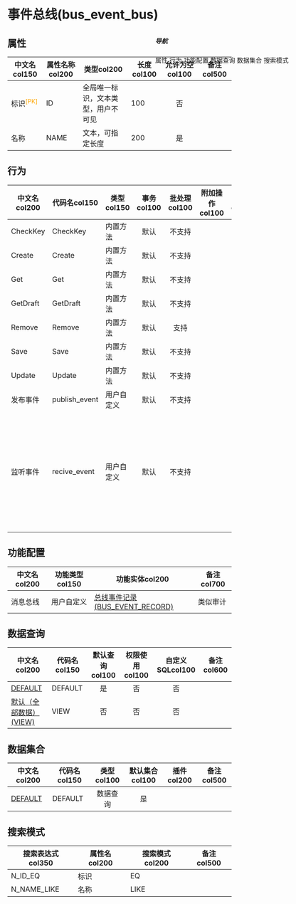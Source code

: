 # 事件总线(bus_event_bus)  <!-- {docsify-ignore-all} -->


## 属性
|    中文名col150 | 属性名称col200           | 类型col200     | 长度col100    |允许为空col100    |  备注col500  |
| --------   |------------| -----  | -----  | :----: | -------- |
|标识<sup class="footnote-symbol"><font color=orange>[PK]</font></sup>|ID|全局唯一标识，文本类型，用户不可见|100|否||
|名称|NAME|文本，可指定长度|200|是||


## 行为
| 中文名col200    | 代码名col150    | 类型col150    | 事务col100   | 批处理col100   | 附加操作col100  | 插件col150    |  备注col300  |
| -------- |---------- |----------- |:----:|:----:|---------| ----- | ----- |
|CheckKey|CheckKey|内置方法|默认|不支持||||
|Create|Create|内置方法|默认|不支持||||
|Get|Get|内置方法|默认|不支持||||
|GetDraft|GetDraft|内置方法|默认|不支持||||
|Remove|Remove|内置方法|默认|支持||||
|Save|Save|内置方法|默认|不支持||||
|Update|Update|内置方法|默认|不支持||||
|发布事件|publish_event|用户自定义|默认|不支持|||手动推送事件|
|监听事件|recive_event|用户自定义|默认|不支持|||订阅事件后自动触发该壳方法，业务系统配置执行后附加可以执行事件逻辑|

## 功能配置
| 中文名col200    | 功能类型col150    | 功能实体col200 |  备注col700|
| --------  | :----:    | ---- |----- |
|消息总线|用户自定义|[总线事件记录(BUS_EVENT_RECORD)](module/bus/bus_event_record)|类似审计|

## 数据查询
| 中文名col200    | 代码名col150    | 默认查询col100 | 权限使用col100 | 自定义SQLcol100 |  备注col600|
| --------  | --------   | :----:  |:----:  | :----:  |----- |
|[DEFAULT](module/bus/bus_event_bus/query/Default)|DEFAULT|是|否 |否 ||
|[默认（全部数据）(VIEW)](module/bus/bus_event_bus/query/View)|VIEW|否|否 |否 ||

## 数据集合
| 中文名col200  | 代码名col150  | 类型col100 | 默认集合col100 |   插件col200|   备注col500|
| --------  | --------   | :----:   | :----:   | ----- |----- |
|[DEFAULT](module/bus/bus_event_bus/dataset/Default)|DEFAULT|数据查询|是|||

## 搜索模式
|   搜索表达式col350   |    属性名col200    |    搜索模式col200        |备注col500  |
| -------- |------------|------------|------|
|N_ID_EQ|标识|EQ||
|N_NAME_LIKE|名称|LIKE||

<div style="display: block; overflow: hidden; position: fixed; top: 140px; right: 100px;">

##### 导航
<el-anchor >
<el-anchor-link :href="`#/module/bus/bus_event_bus?id=属性`">
  属性
</el-anchor-link>
<el-anchor-link :href="`#/module/bus/bus_event_bus?id=行为`">
  行为
</el-anchor-link>
<el-anchor-link :href="`#/module/bus/bus_event_bus?id=功能配置`">
  功能配置
</el-anchor-link>
<el-anchor-link :href="`#/module/bus/bus_event_bus?id=数据查询`">
  数据查询
</el-anchor-link>
<el-anchor-link :href="`#/module/bus/bus_event_bus?id=数据集合`">
  数据集合
</el-anchor-link>
<el-anchor-link :href="`#/module/bus/bus_event_bus?id=搜索模式`">
  搜索模式
</el-anchor-link>
</el-anchor>
</div>

<script>
 const { createApp } = Vue
  createApp({
    data() {
      return {



      }
    },
    methods: {
    }
  }).use(ElementPlus).mount('#app')
</script>